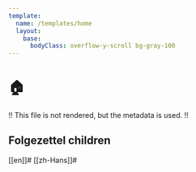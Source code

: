 ```yaml
---
template:
  name: /templates/home
  layout:
    base:
      bodyClass: overflow-y-scroll bg-gray-100
---
```


# 🏠

!! This file is not rendered, but the metadata is used. !!

## Folgezettel children

[[en]]#
[[zh-Hans]]#
